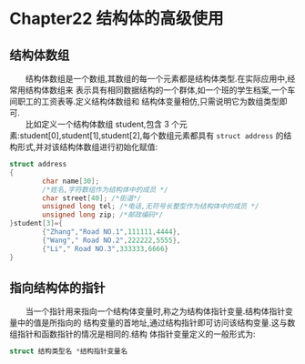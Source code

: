 # Chapter22 结构体的高级使用

## 结构体数组 
&emsp;&emsp;结构体数组是一个数组,其数组的每一个元素都是结构体类型.在实际应用中,经常用结构体数组来 表示具有相同数据结构的一个群体,如一个班的学生档案,一个车间职工的工资表等.定义结构体数组和 
结构体变量相仿,只需说明它为数组类型即可. <br>
&emsp;&emsp;比如定义一个结构体数组 student,包含 3 个元素:student[0],student[1],student[2],每个数组元素都具有 `struct address` 的结构形式,并对该结构体数组进行初始化赋值: 
```C
struct address
{
        char name[30];
        /*姓名,字符数组作为结构体中的成员 */
        char street[40]; /*街道*/
        unsigned long tel; /*电话,无符号长整型作为结构体中的成员 */
        unsigned long zip; /*邮政编码*/
}student[3]={
        {"Zhang","Road NO.1",111111,4444},
        {"Wang"," Road NO.2",222222,5555},
        {"Li"," Road NO.3",333333,6666}
}
```
## 指向结构体的指针 
&emsp;&emsp;当一个指针用来指向一个结构体变量时,称之为结构体指针变量.结构体指针变量中的值是所指向的 结构变量的首地址,通过结构指针即可访问该结构变量.这与数组指针和函数指针的情况是相同的.结构 
体指针变量定义的一般形式为: 
```C
struct 结构类型名 *结构指针变量名
```